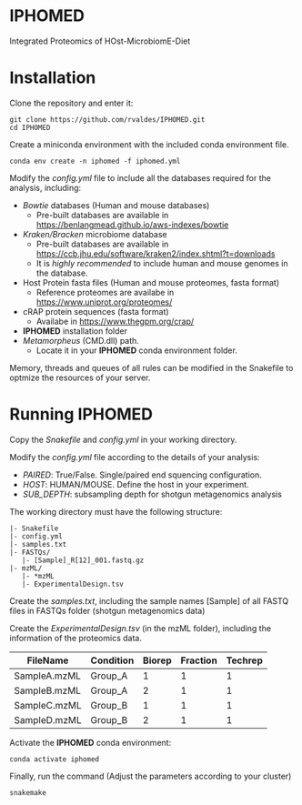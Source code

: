 # IPHOMED
Integrated Proteomics of HOst-MicrobiomE-Diet

# Installation
Clone the repository and enter it:
```text
git clone https://github.com/rvaldes/IPHOMED.git
cd IPHOMED
```

Create a miniconda environment with the included conda environment file.

```text
conda env create -n iphomed -f iphomed.yml
```

Modify the *config.yml* file to include all the databases required for the analysis, including:
* *Bowtie* databases (Human and mouse databases)
  * Pre-built databases are available in https://benlangmead.github.io/aws-indexes/bowtie
* *Kraken/Bracken* microbiome database
  * Pre-built databases are available in https://ccb.jhu.edu/software/kraken2/index.shtml?t=downloads
  * It is *highly recommended* to include human and mouse genomes in the database.
* Host Protein fasta files (Human and mouse proteomes, fasta format)
  * Reference proteomes are availabe in https://www.uniprot.org/proteomes/
* cRAP protein sequences (fasta format)
  * Availabe in https://www.thegpm.org/crap/
* **IPHOMED** installation folder
* *Metamorpheus* (CMD.dll) path.
  * Locate it in your **IPHOMED** conda environment folder. 

Memory, threads and queues of all rules can be modified in the Snakefile to optmize the resources of your server.

# Running IPHOMED

Copy the *Snakefile* and *config.yml* in your working directory.

Modify the *config.yml* file according to the details of your analysis:

* *PAIRED*: True/False. Single/paired end squencing configuration.
* *HOST*: HUMAN/MOUSE. Define the host in your experiment.
* *SUB_DEPTH*: subsampling depth for shotgun metagenomics analysis

The working directory must have the following structure:
```text
|- Snakefile
|- config.yml
|- samples.txt
|- FASTQs/
   |- [Sample]_R[12]_001.fastq.gz
|- mzML/
   |- *mzML
   |- ExperimentalDesign.tsv
```

Create the *samples.txt*, including the sample names [Sample] of all FASTQ files in FASTQs folder (shotgun metagenomics data)

Create the *ExperimentalDesign.tsv* (in the mzML folder), including the information of the proteomics data.

| FileName    | Condition | Biorep | Fraction | Techrep
| ----------- | ----------- | ----------- | ----------- | ----------- |
| SampleA.mzML | Group_A | 1 | 1 | 1
| SampleB.mzML | Group_A | 2 | 1 | 1
| SampleC.mzML | Group_B | 1 | 1 | 1
| SampleD.mzML | Group_B | 2 | 1 | 1

Activate the **IPHOMED** conda environment:

```text
conda activate iphomed
```

Finally, run the command (Adjust the parameters according to your cluster)
```text
snakemake
```